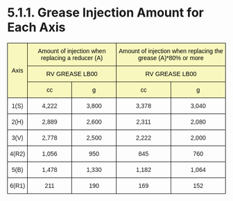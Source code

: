 ﻿# 5.1.1. Grease Injection Amount for Each Axis


<style type="text/css">
.tg  {border-collapse:collapse;border-spacing:0;}
.tg td{border-color:black;border-style:solid;border-width:1px;font-family:Arial, sans-serif;font-size:14px;
  overflow:hidden;padding:10px 5px;word-break:normal;}
.tg th{border-color:black;border-style:solid;border-width:1px;font-family:Arial, sans-serif;font-size:14px;
  font-weight:normal;overflow:hidden;padding:10px 5px;word-break:normal;}
.tg .tg-gm1x{background-color:#f8f8be;color:#000000;text-align:center;vertical-align:middle}
.tg .tg-nrix{text-align:center;vertical-align:middle}
</style>
<table class="tg">
<thead>
  <tr>
    <th class="tg-gm1x" rowspan="3">Axis</th>
    <th class="tg-gm1x" colspan="2">Amount of injection when replacing a reducer (A)</th>
    <th class="tg-gm1x" colspan="2">Amount of injection when replacing the grease (A)*80% or more</th>
  </tr>
  <tr>
    <th class="tg-gm1x" colspan="2">RV GREASE LB00</th>
    <th class="tg-gm1x" colspan="2">RV GREASE LB00</th>
  </tr>
  <tr>
    <th class="tg-gm1x">cc</th>
    <th class="tg-gm1x">g</th>
    <th class="tg-gm1x">cc</th>
    <th class="tg-gm1x">g</th>
  </tr>
</thead>
<tbody>
  <tr>
    <td class="tg-nrix">1(S)</td>
    <td class="tg-nrix">4,222</td>
    <td class="tg-nrix">3,800</td>
    <td class="tg-nrix">3,378</td>
    <td class="tg-nrix">3,040</td>
  </tr>
  <tr>
    <td class="tg-nrix">2(H)</td>
    <td class="tg-nrix">2,889</td>
    <td class="tg-nrix">2,600</td>
    <td class="tg-nrix">2,311</td>
    <td class="tg-nrix">2,080</td>
  </tr>
  <tr>
    <td class="tg-nrix">3(V)</td>
    <td class="tg-nrix">2,778</td>
    <td class="tg-nrix">2,500</td>
    <td class="tg-nrix">2,222</td>
    <td class="tg-nrix">2,000</td>
  </tr>
  <tr>
    <td class="tg-nrix">4(R2)</td>
    <td class="tg-nrix">1,056</td>
    <td class="tg-nrix">950</td>
    <td class="tg-nrix">845</td>
    <td class="tg-nrix">760</td>
  </tr>
  <tr>
    <td class="tg-nrix">5(B)</td>
    <td class="tg-nrix">1,478</td>
    <td class="tg-nrix">1,330</td>
    <td class="tg-nrix">1,182</td>
    <td class="tg-nrix">1,064</td>
  </tr>
  <tr>
    <td class="tg-nrix">6(R1)</td>
    <td class="tg-nrix">211</td>
    <td class="tg-nrix">190</td>
    <td class="tg-nrix">169</td>
    <td class="tg-nrix">152</td>
  </tr>
</tbody>
</table>